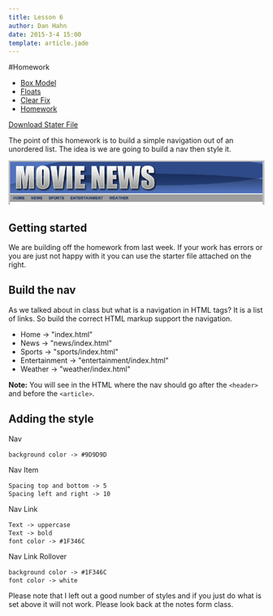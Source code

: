 ```yaml
---
title: Lesson 6
author: Dan Hahn
date: 2015-3-4 15:00
template: article.jade
---
```


#Homework

* [Box Model]()
* [Floats](floats.html)
* [Clear Fix](clear-fix.html)
* [Homework](homework.html)

[Download Stater File](homework-week6.zip)

The point of this homework is to build a simple navigation out of an unordered list.  The idea is we are going to build a nav then style it.

![](homework.png)

## Getting started

We are building off the homework from last week.  If your work has errors or you are just not happy with it you can use the starter file attached on the right.

## Build the nav

As we talked about in class but what is a navigation in HTML tags?  It is a list of links.  So build the correct HTML markup support the navigation.

* Home -> "index.html"
* News -> "news/index.html"
* Sports -> "sports/index.html"
* Entertainment -> "entertainment/index.html"
* Weather -> "weather/index.html"

**Note:** You will see in the HTML where the nav should go after the `<header>` and before the `<article>`.

## Adding the style

Nav

	background color -> #9D9D9D

Nav Item

	Spacing top and bottom -> 5
	Spacing left and right -> 10

Nav Link

	Text -> uppercase
	Text -> bold
	font color -> #1F346C

Nav Link Rollover

	background color -> #1F346C
	font color -> white

Please note that I left out a good number of styles and if you just do what is set above it will not work. Please look back at the notes form class.

<div class="homework-view" data-lesson="lesson6"></div>

